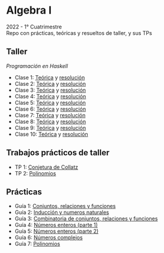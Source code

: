 # Algebra I
2022 - 1° Cuatrimestre  
Repo con prácticas, teóricas y resueltos de taller, y sus TPs

## Taller
*Programación en Haskell*
- Clase 1: [Teórica](https://github.com/matuneville/uba-algebra1/blob/main/Taller/Consignas/clase01.pdf) y [resolución](https://github.com/matuneville/uba-algebra1/blob/main/Taller/Resueltos/Clase1.hs)
- Clase 2: [Teórica](https://github.com/matuneville/uba-algebra1/blob/main/Taller/Consignas/clase02.pdf) y [resolución](https://github.com/matuneville/uba-algebra1/blob/main/Taller/Resueltos/Clase2.hs)
- Clase 3: [Teórica](https://github.com/matuneville/uba-algebra1/blob/main/Taller/Consignas/clase03.pdf) y [resolución](https://github.com/matuneville/uba-algebra1/blob/main/Taller/Resueltos/Clase3.hs)
- Clase 4: [Teórica](https://github.com/matuneville/uba-algebra1/blob/main/Taller/Consignas/clase04.pdf) y [resolución](https://github.com/matuneville/uba-algebra1/blob/main/Taller/Resueltos/Clase4.hs)
- Clase 5: [Teórica](https://github.com/matuneville/uba-algebra1/blob/main/Taller/Consignas/clase05.pdf) y [resolución](https://github.com/matuneville/uba-algebra1/blob/main/Taller/Resueltos/Clase5.hs)
- Clase 6: [Teórica](https://github.com/matuneville/uba-algebra1/blob/main/Taller/Consignas/clase06.pdf) y [resolución](https://github.com/matuneville/uba-algebra1/blob/main/Taller/Resueltos/Clase6.hs)
- Clase 7: [Teórica](https://github.com/matuneville/uba-algebra1/blob/main/Taller/Consignas/clase07.pdf) y [resolución](https://github.com/matuneville/uba-algebra1/blob/main/Taller/Resueltos/Clase7.hs)
- Clase 8: [Teórica](https://github.com/matuneville/uba-algebra1/blob/main/Taller/Consignas/clase08.pdf) y [resolución](https://github.com/matuneville/uba-algebra1/blob/main/Taller/Resueltos/Clase8.hs)
- Clase 9: [Teórica](https://github.com/matuneville/uba-algebra1/blob/main/Taller/Consignas/clase09.pdf) y [resolución](https://github.com/matuneville/uba-algebra1/blob/main/Taller/Resueltos/Clase9.hs)
- Clase 10: [Teórica](https://github.com/matuneville/uba-algebra1/blob/main/Taller/Consignas/clase10.pdf) y [resolución](https://github.com/matuneville/uba-algebra1/blob/main/Taller/Resueltos/Clase10.hs)

## Trabajos prácticos de taller
- TP 1: [Conjetura de Collatz](https://github.com/matuneville/uba-algebra1/tree/main/Taller/TP1)
- TP 2: [Polinomios](https://github.com/matuneville/uba-algebra1/tree/main/Taller/TP2)

## Prácticas
- Guía 1: [Conjuntos, relaciones y funciones](https://github.com/matuneville/uba-algebra1/blob/main/Practicas/Practica1.pdf)
- Guía 2: [Inducción y numeros naturales](https://github.com/matuneville/uba-algebra1/blob/main/Practicas/Practica2.pdf)
- Guía 3: [Combinatoria de conjuntos, relaciones y funciones](https://github.com/matuneville/uba-algebra1/blob/main/Practicas/Practica3.pdf)
- Guía 4: [Números enteros (parte 1)](https://github.com/matuneville/uba-algebra1/blob/main/Practicas/Practica4.pdf)
- Guía 5: [Números enteros (parte 2)](https://github.com/matuneville/uba-algebra1/blob/main/Practicas/Practica5.pdf)
- Guía 6: [Números complejos](https://github.com/matuneville/uba-algebra1/blob/main/Practicas/Practica6.pdf)
- Guía 7: [Polinomios](https://github.com/matuneville/uba-algebra1/blob/main/Practicas/Practica7.pdf)
